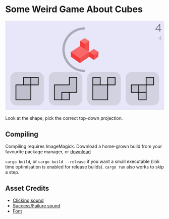 # Some Weird Game About Cubes
![Screenshot](https://github.com/Ictoan42/Cube-Game/blob/main-orphan/screenshot.png?raw=true)

Look at the shape, pick the correct top-down projection.

## Compiling

Compiling requires ImageMagick. Download a home-grown build from your favourite package manager, or [download](https://imagemagick.org/script/download.php)

`cargo build`, or `cargo build --release` if you want a small executable (link time optimisation is enabled for release builds).
`cargo run` also works to skip a step.

## Asset Credits

- [Clicking sound](https://pixabay.com/sound-effects/mouse-click-153941/)
- [Success/Failure sound](https://pixabay.com/sound-effects/90s-game-ui-2-185095/)
- [Font](https://fonts.google.com/specimen/Comfortaa)

